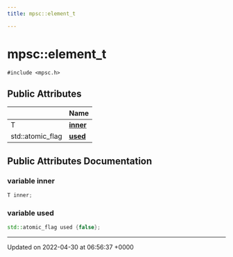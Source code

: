 ```yaml
---
title: mpsc::element_t

---
```


# mpsc::element_t






`#include <mpsc.h>`

## Public Attributes

|                | Name           |
| -------------- | -------------- |
| T | **[inner](Classes/structmpsc_1_1element__t.md#variable-inner)**  |
| std::atomic_flag | **[used](Classes/structmpsc_1_1element__t.md#variable-used)**  |

## Public Attributes Documentation

### variable inner

```cpp
T inner;
```


### variable used

```cpp
std::atomic_flag used {false};
```


-------------------------------

Updated on 2022-04-30 at 06:56:37 +0000
